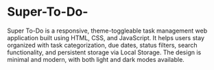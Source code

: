 # Super-To-Do-
Super To-Do is a responsive, theme-toggleable task management web application built using HTML, CSS, and JavaScript. It helps users stay organized with task categorization, due dates, status filters, search functionality, and persistent storage via Local Storage. The design is minimal and modern, with both light and dark modes available.
